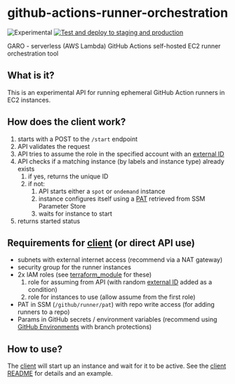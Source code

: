 # github-actions-runner-orchestration
![Experimental](https://img.shields.io/badge/Status-Experimental-orange.svg) [![Test and deploy to staging and production](https://github.com/alphagov/github-actions-runner-orchestration/actions/workflows/deploy.yml/badge.svg?branch=main)](https://github.com/alphagov/github-actions-runner-orchestration/actions/workflows/deploy.yml)

GARO - serverless (AWS Lambda) GitHub Actions self-hosted EC2 runner orchestration tool

## What is it?
This is an experimental API for running ephemeral GitHub Action runners in EC2 instances.

## How does the client work?
1. starts with a POST to the `/start` endpoint
2. API validates the request
3. API tries to assume the role in the specified account with an [external ID]
4. API checks if a matching instance (by labels and instance type) already exists
   1. if yes, returns the unique ID
   1. if not:
      1. API starts either a `spot` or `ondemand` instance
      1. instance configures itself using a [PAT](https://docs.github.com/en/github/authenticating-to-github/creating-a-personal-access-token) retrieved from SSM Parameter Store
      1. waits for instance to start
5. returns started status

## Requirements for [client] (or direct API use)
- subnets with external internet access (recommend via a NAT gateway)
- security group for the runner instances
- 2x IAM roles (see [terraform_module](terraform_module/) for these)
    1. role for assuming from API (with random [external ID] added as a condition)
    2. role for instances to use (allow assume from the first role)
- PAT in SSM (`/github/runner/pat`) with repo write access (for adding runners to a repo)
- Params in GitHub secrets / environment variables (recommend using [GitHub Environments](https://docs.github.com/en/actions/reference/environments) with branch protections) 

## How to use?

The [client] will start up an instance and wait for it to be active. See the [client README](client/README.md) for details and an example.


[external ID]: https://docs.aws.amazon.com/IAM/latest/UserGuide/id_roles_create_for-user_externalid.html
[client]: client/
